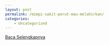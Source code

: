 ```yaml
---
layout: post
permalink: /mimpi-sakit-perut-mau-melahirkan/
categories:
    - Uncategorized
---
```


[Baca Selengkapnya](/04)